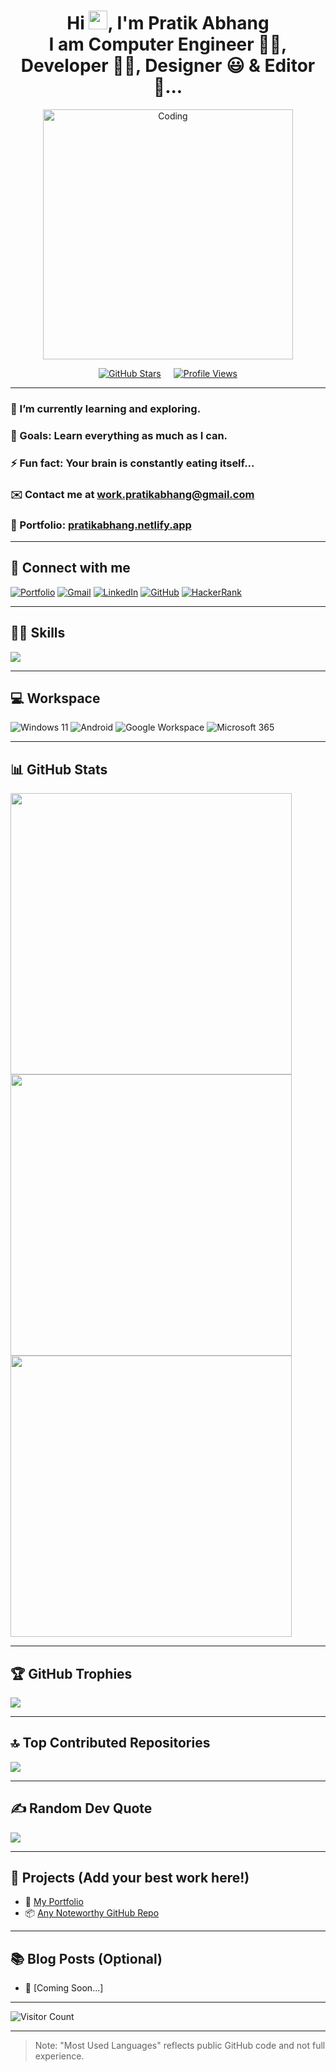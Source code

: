 <!-- GitHub Profile README for Pratik Abhang -->

<div align="center">

  <h1 align="center">
    Hi <img src="https://raw.githubusercontent.com/MartinHeinz/MartinHeinz/master/wave.gif" width="30">, I'm Pratik Abhang <br>
    I am Computer Engineer 👨‍💻, Developer 👨‍🎓, Designer 😃 & Editor 🤩...
  </h1>

  <p>
    <img alt="Coding" width="400" src="https://raw.githubusercontent.com/PolarBearGG/PolarBearGG/master/web-developer.gif">
  </p>

  <!-- GitHub Stars and Profile Views -->
  <div style="display: flex; justify-content: center; gap: 20px; align-items: center;">
    <a href="https://github.com/pratikabhang" target="_blank">
      <img src="https://img.shields.io/github/stars/pratikabhang?style=for-the-badge&logo=github&logoColor=white" alt="GitHub Stars" />
    </a>
    <a href="https://github.com/pratikabhang" target="_blank">
      <img src="https://komarev.com/ghpvc/?username=pratikabhang&style=for-the-badge&label=Profile%20Views&logo=github&logoColor=white" alt="Profile Views" />
    </a>
  </div>

</div>

---

### 🌱 I’m currently learning and exploring.
### 🥅 Goals: Learn everything as much as I can.
### ⚡ Fun fact: Your brain is constantly eating itself...
### ✉️ Contact me at [work.pratikabhang@gmail.com](mailto:work.pratikabhang@gmail.com)
### 📌 Portfolio: [pratikabhang.netlify.app](https://pratikabhang.netlify.app/)

---

## 🔗 Connect with me

<p align="left">
  <a href="https://pratikabhang.netlify.app/" target="_blank"><img src="https://img.shields.io/badge/Portfolio-%23000000.svg?style=for-the-badge&logo=firefox&logoColor=FF7139" alt="Portfolio" /></a>
  <a href="mailto:work.pratikabhang@gmail.com" target="_blank"><img src="https://img.shields.io/badge/gmail-%23EA4335.svg?style=for-the-badge&logo=gmail&logoColor=white" alt="Gmail" /></a>
  <a href="https://linkedin.com/in/pratikabhang/" target="_blank"><img src="https://img.shields.io/badge/linkedin-%230A66C2.svg?style=for-the-badge&logo=linkedin&logoColor=white" alt="LinkedIn" /></a>
  <a href="https://github.com/pratikabhang" target="_blank"><img src="https://img.shields.io/badge/GitHub-%23121011.svg?style=for-the-badge&logo=github&logoColor=white" alt="GitHub" /></a>
  <a href="https://www.hackerrank.com/pratikabhang" target="_blank"><img src="https://img.shields.io/badge/HackerRank-%232EC866.svg?style=for-the-badge&logo=hackerrank&logoColor=white" alt="HackerRank" /></a>
</p>

---

## 👨‍💻 Skills

<p align="left">
  <img align="center" src="https://skillicons.dev/icons?i=java,mysql,html,css,javascript,php,bootstrap,react,nodejs,mongodb,kotlin,postman,netlify,vscode"/></a>
</p>


---

## 💻 Workspace
![Windows 11](https://img.shields.io/badge/Windows_11-0078D6?style=for-the-badge&logo=windows&logoColor=white)
![Android](https://img.shields.io/badge/Android-3DDC84?style=for-the-badge&logo=android&logoColor=white)
![Google Workspace](https://img.shields.io/badge/Google_Workspace-4285F4?style=for-the-badge&logo=google&logoColor=white)
![Microsoft 365](https://img.shields.io/badge/Microsoft_365-D83B01?style=for-the-badge&logo=microsoft&logoColor=white)

---

## 📊 GitHub Stats

<img src="https://github-profile-summary-cards.vercel.app/api/cards/profile-details?username=pratikabhang&theme=vue" width="450" />

<img src="https://github-readme-stats.vercel.app/api/top-langs/?username=pratikabhang&theme=swift&hide_border=false&include_all_commits=false&count_private=false&layout=compact" width="450"/>

<img src="https://github-readme-stats.vercel.app/api?username=pratikabhang&theme=radical&hide_border=false&include_all_commits=false&count_private=false" width="450"/>

---

## 🏆 GitHub Trophies

![](https://github-profile-trophy.vercel.app/?username=pratikabhang&theme=radical&no-frame=false&no-bg=false&margin-w=4)

---

## 🔝 Top Contributed Repositories

![](https://github-contributor-stats.vercel.app/api?username=pratikabhang&limit=5&theme=dracula&combine_all_yearly_contributions=true)

---

## ✍️ Random Dev Quote

![](https://quotes-github-readme.vercel.app/api?type=horizontal&theme=radical)

---

## 🚀 Projects (Add your best work here!)

- 📝 [My Portfolio](https://pratikabhang.netlify.app/)
- 📦 [Any Noteworthy GitHub Repo](https://github.com/pratikabhang/your-project)

---

## 📚 Blog Posts (Optional)

<!-- Add your blog links here -->
- 🧠 [Coming Soon...]

---

<!-- Visitor Counter -->
![Visitor Count](https://profile-counter.glitch.me/pratikabhang/count.svg)

---

> Note: "Most Used Languages" reflects public GitHub code and not full experience.
